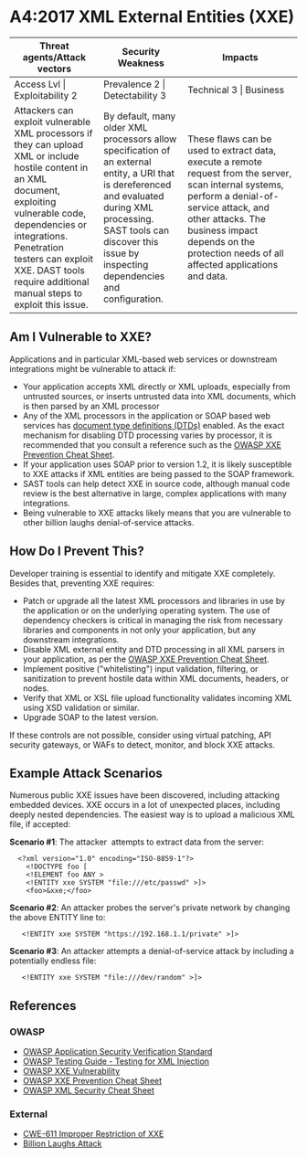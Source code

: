 # A4:2017 XML External Entities (XXE)

| Threat agents/Attack vectors | Security Weakness           | Impacts               |
| -- | -- | -- |
| Access Lvl \| Exploitability 2 | Prevalence 2 \| Detectability 3 | Technical 3 \| Business |
| Attackers can exploit vulnerable XML processors if they can upload XML or include hostile content in an XML document, exploiting vulnerable code, dependencies or integrations. Penetration testers can exploit XXE. DAST tools require additional manual steps to exploit this issue. | By default, many older XML processors allow specification of an external entity, a URI that is dereferenced and evaluated during XML processing. SAST tools can discover this issue by inspecting dependencies and configuration. | These flaws can be used to extract data, execute a remote request from the server, scan internal systems, perform a denial-of-service attack, and other attacks. The business impact depends on the protection needs of all affected applications and data. |

## Am I Vulnerable to XXE?

Applications and in particular XML-based web services or downstream integrations might be vulnerable to attack if:

* Your application accepts XML directly or XML uploads, especially from untrusted sources, or inserts untrusted data into XML documents, which is then parsed by an XML processor
* Any of the XML processors in the application or SOAP based web services has [document type definitions (DTDs)](https://en.wikipedia.org/wiki/Document_type_definition) enabled. As the exact mechanism for disabling DTD processing varies by processor, it is recommended that you consult a reference such as the [OWASP XXE Prevention Cheat Sheet](https://www.owasp.org/index.php/XML_External_Entity_(XXE)_Prevention_Cheat_Sheet).
* If your application uses SOAP prior to version 1.2, it is likely susceptible to XXE attacks if XML entities are being passed to the SOAP framework.
* SAST tools can help detect XXE in source code, although manual code review is the best alternative in large, complex applications with many integrations.
* Being vulnerable to XXE attacks likely means that you are vulnerable to other billion laughs denial-of-service attacks.

## How Do I Prevent This?

Developer training is essential to identify and mitigate XXE completely. Besides that, preventing XXE requires:

* Patch or upgrade all the latest XML processors and libraries in use by the application or on the underlying operating system. The use of dependency checkers is critical in managing the risk from necessary libraries and components in not only your application, but any downstream integrations.
* Disable XML external entity and DTD processing in all XML parsers in your application, as per the [OWASP XXE Prevention Cheat Sheet](https://www.owasp.org/index.php/XML_External_Entity_(XXE)_Prevention_Cheat_Sheet).
* Implement positive ("whitelisting") input validation, filtering, or sanitization to prevent hostile data within XML documents, headers, or nodes.
* Verify that XML or XSL file upload functionality validates incoming XML using XSD validation or similar.
* Upgrade SOAP to the latest version.

If these controls are not possible, consider using virtual patching, API security gateways, or WAFs to detect, monitor, and block XXE attacks.

## Example Attack Scenarios

Numerous public XXE issues have been discovered, including attacking embedded devices. XXE occurs in a lot of unexpected places, including deeply nested dependencies. The easiest way is to upload a malicious XML file, if accepted:

**Scenario #1**: The attacker  attempts to extract data from the server:

```
  <?xml version="1.0" encoding="ISO-8859-1"?>
    <!DOCTYPE foo [
    <!ELEMENT foo ANY >
    <!ENTITY xxe SYSTEM "file:///etc/passwd" >]>
    <foo>&xxe;</foo>
```

**Scenario #2**: An attacker probes the server's private network by changing the above ENTITY line to:
```
   <!ENTITY xxe SYSTEM "https://192.168.1.1/private" >]>
```

**Scenario #3**: An attacker attempts a denial-of-service attack by including a potentially endless file:

```
   <!ENTITY xxe SYSTEM "file:///dev/random" >]>
```

## References

### OWASP

* [OWASP Application Security Verification Standard](https://www.owasp.org/index.php/Category:OWASP_Application_Security_Verification_Standard_Project#tab=Home)
* [OWASP Testing Guide - Testing for XML Injection](https://www.owasp.org/index.php/Testing_for_XML_Injection_(OTG-INPVAL-008))
* [OWASP XXE Vulnerability](https://www.owasp.org/index.php/XML_External_Entity_(XXE)_Processing)
* [OWASP XXE Prevention Cheat Sheet](https://www.owasp.org/index.php/XML_External_Entity_(XXE)_Prevention_Cheat_Sheet)
* [OWASP XML Security Cheat Sheet](https://www.owasp.org/index.php/XML_Security_Cheat_Sheet)

### External

* [CWE-611 Improper Restriction of XXE](https://cwe.mitre.org/data/definitions/611.html)
* [Billion Laughs Attack](https://en.wikipedia.org/wiki/Billion_laughs_attack)
